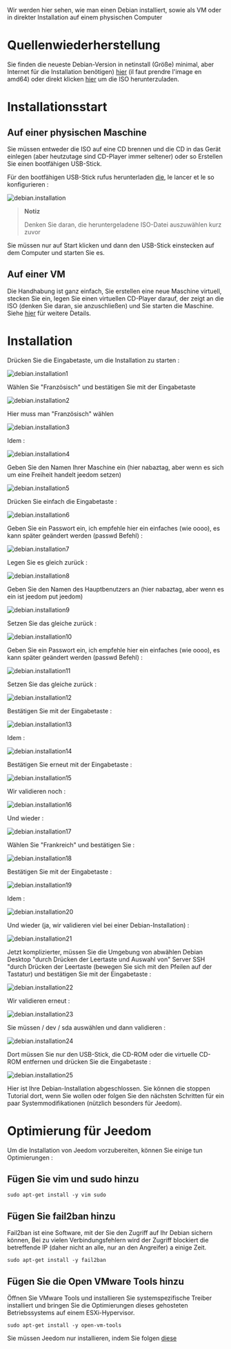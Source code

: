 Wir werden hier sehen, wie man einen Debian installiert, sowie
als VM oder in direkter Installation auf einem physischen Computer

Quellenwiederherstellung 
========================

Sie finden die neueste Debian-Version in netinstall (Größe)
minimal, aber Internet für die Installation benötigen)
[hier](https://www.debian.org/CD/netinst) (il faut prendre l'image en
amd64) oder direkt klicken
[hier](http://cdimage.debian.org/debian-cd/9.1.0/amd64/iso-cd/debian-9.1.0-amd64-netinst.iso)
um die ISO herunterzuladen.

Installationsstart 
===========================

Auf einer physischen Maschine 
------------------------

Sie müssen entweder die ISO auf eine CD brennen und die CD in das Gerät einlegen
(aber heutzutage sind CD-Player immer seltener) oder so
Erstellen Sie einen bootfähigen USB-Stick.

Für den bootfähigen USB-Stick rufus herunterladen
[die](http://rufus.akeo.ie/downloads/rufus-2.9.exe), le lancer et le
so konfigurieren :

![debian.installation](images/debian.installation.PNG)

> **Notiz**
>
> Denken Sie daran, die heruntergeladene ISO-Datei auszuwählen
> kurz zuvor

Sie müssen nur auf Start klicken und dann den USB-Stick einstecken
auf dem Computer und starten Sie es.

Auf einer VM 
----------

Die Handhabung ist ganz einfach, Sie erstellen eine neue Maschine
virtuell, stecken Sie ein, legen Sie einen virtuellen CD-Player darauf, der zeigt
an die ISO (denken Sie daran, sie anzuschließen) und Sie starten die Maschine. Siehe
[hier](https://doc.jeedom.com/de_DE/howto/doc-howto-vmware.creer_une_vm.html)
für weitere Details.

Installation 
============

Drücken Sie die Eingabetaste, um die Installation zu starten :

![debian.installation1](images/debian.installation1.PNG)

Wählen Sie "Französisch" und bestätigen Sie mit der Eingabetaste

![debian.installation2](images/debian.installation2.PNG)

Hier muss man "Französisch" wählen

![debian.installation3](images/debian.installation3.PNG)

Idem :

![debian.installation4](images/debian.installation4.PNG)

Geben Sie den Namen Ihrer Maschine ein (hier nabaztag, aber wenn es sich um eine Freiheit handelt
jeedom setzen)

![debian.installation5](images/debian.installation5.PNG)

Drücken Sie einfach die Eingabetaste :

![debian.installation6](images/debian.installation6.PNG)

Geben Sie ein Passwort ein, ich empfehle hier ein einfaches (wie oooo),
es kann später geändert werden (passwd Befehl) :

![debian.installation7](images/debian.installation7.PNG)

Legen Sie es gleich zurück :

![debian.installation8](images/debian.installation8.PNG)

Geben Sie den Namen des Hauptbenutzers an (hier nabaztag, aber wenn es ein ist
jeedom put jeedom)

![debian.installation9](images/debian.installation9.PNG)

Setzen Sie das gleiche zurück :

![debian.installation10](images/debian.installation10.PNG)

Geben Sie ein Passwort ein, ich empfehle hier ein einfaches (wie oooo),
es kann später geändert werden (passwd Befehl) :

![debian.installation11](images/debian.installation11.PNG)

Setzen Sie das gleiche zurück :

![debian.installation12](images/debian.installation12.PNG)

Bestätigen Sie mit der Eingabetaste :

![debian.installation13](images/debian.installation13.PNG)

Idem :

![debian.installation14](images/debian.installation14.PNG)

Bestätigen Sie erneut mit der Eingabetaste :

![debian.installation15](images/debian.installation15.PNG)

Wir validieren noch :

![debian.installation16](images/debian.installation16.PNG)

Und wieder :

![debian.installation17](images/debian.installation17.PNG)

Wählen Sie "Frankreich" und bestätigen Sie :

![debian.installation18](images/debian.installation18.PNG)

Bestätigen Sie mit der Eingabetaste :

![debian.installation19](images/debian.installation19.PNG)

Idem :

![debian.installation20](images/debian.installation20.PNG)

Und wieder (ja, wir validieren viel bei einer Debian-Installation) :

![debian.installation21](images/debian.installation21.PNG)

Jetzt komplizierter, müssen Sie die Umgebung von abwählen
Debian Desktop "durch Drücken der Leertaste und Auswahl von" Server
SSH "durch Drücken der Leertaste (bewegen Sie sich mit den Pfeilen auf der
Tastatur) und bestätigen Sie mit der Eingabetaste :

![debian.installation22](images/debian.installation22.PNG)

Wir validieren erneut :

![debian.installation23](images/debian.installation23.PNG)

Sie müssen / dev / sda auswählen und dann validieren :

![debian.installation24](images/debian.installation24.PNG)

Dort müssen Sie nur den USB-Stick, die CD-ROM oder die virtuelle CD-ROM entfernen
und drücken Sie die Eingabetaste :

![debian.installation25](images/debian.installation25.PNG)

Hier ist Ihre Debian-Installation abgeschlossen. Sie können die stoppen
Tutorial dort, wenn Sie wollen oder folgen Sie den nächsten Schritten für ein paar
Systemmodifikationen (nützlich besonders für Jeedom).

Optimierung für Jeedom 
========================

Um die Installation von Jeedom vorzubereiten, können Sie einige tun
Optimierungen :

Fügen Sie vim und sudo hinzu 
-------------------

    sudo apt-get install -y vim sudo

Fügen Sie fail2ban hinzu 
----------------

Fail2ban ist eine Software, mit der Sie den Zugriff auf Ihr Debian sichern können,
Bei zu vielen Verbindungsfehlern wird der Zugriff blockiert
die betreffende IP (daher nicht an alle, nur an den Angreifer) a
einige Zeit.

    sudo apt-get install -y fail2ban

Fügen Sie die Open VMware Tools hinzu 
-----------------------------

Öffnen Sie VMware Tools und installieren Sie systemspezifische Treiber
installiert und bringen Sie die Optimierungen dieses gehosteten Betriebssystems
auf einem ESXi-Hypervisor.

    sudo apt-get install -y open-vm-tools

Sie müssen Jeedom nur installieren, indem Sie folgen
[diese](https://doc.jeedom.com/de_DE/installation/index#tocAnchor-1-27)
